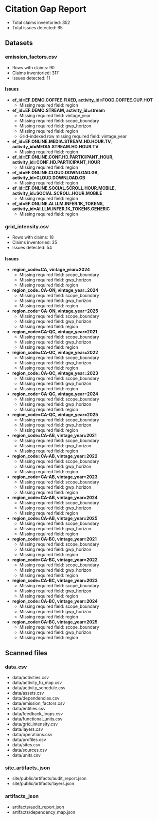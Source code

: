 # Citation Gap Report

- Total claims inventoried: 352
- Total issues detected: 65

## Datasets
### emission_factors.csv

- Rows with claims: 90
- Claims inventoried: 317
- Issues detected: 11

#### Issues
- **ef_id=EF.DEMO.COFFEE.FIXED, activity_id=FOOD.COFFEE.CUP.HOT**
  - Missing required field: region
- **ef_id=EF.DEMO.STREAM, activity_id=stream**
  - Missing required field: vintage_year
  - Missing required field: scope_boundary
  - Missing required field: gwp_horizon
  - Missing required field: region
  - Grid-indexed row missing required field: vintage_year
- **ef_id=EF.ONLINE.MEDIA.STREAM.HD.HOUR.TV, activity_id=MEDIA.STREAM.HD.HOUR.TV**
  - Missing required field: region
- **ef_id=EF.ONLINE.CONF.HD.PARTICIPANT_HOUR, activity_id=CONF.HD.PARTICIPANT_HOUR**
  - Missing required field: region
- **ef_id=EF.ONLINE.CLOUD.DOWNLOAD.GB, activity_id=CLOUD.DOWNLOAD.GB**
  - Missing required field: region
- **ef_id=EF.ONLINE.SOCIAL.SCROLL.HOUR.MOBILE, activity_id=SOCIAL.SCROLL.HOUR.MOBILE**
  - Missing required field: region
- **ef_id=EF.ONLINE.AI.LLM.INFER.1K_TOKENS, activity_id=AI.LLM.INFER.1K_TOKENS.GENERIC**
  - Missing required field: region

### grid_intensity.csv

- Rows with claims: 18
- Claims inventoried: 35
- Issues detected: 54

#### Issues
- **region_code=CA, vintage_year=2024**
  - Missing required field: scope_boundary
  - Missing required field: gwp_horizon
  - Missing required field: region
- **region_code=CA-ON, vintage_year=2024**
  - Missing required field: scope_boundary
  - Missing required field: gwp_horizon
  - Missing required field: region
- **region_code=CA-ON, vintage_year=2025**
  - Missing required field: scope_boundary
  - Missing required field: gwp_horizon
  - Missing required field: region
- **region_code=CA-QC, vintage_year=2021**
  - Missing required field: scope_boundary
  - Missing required field: gwp_horizon
  - Missing required field: region
- **region_code=CA-QC, vintage_year=2022**
  - Missing required field: scope_boundary
  - Missing required field: gwp_horizon
  - Missing required field: region
- **region_code=CA-QC, vintage_year=2023**
  - Missing required field: scope_boundary
  - Missing required field: gwp_horizon
  - Missing required field: region
- **region_code=CA-QC, vintage_year=2024**
  - Missing required field: scope_boundary
  - Missing required field: gwp_horizon
  - Missing required field: region
- **region_code=CA-QC, vintage_year=2025**
  - Missing required field: scope_boundary
  - Missing required field: gwp_horizon
  - Missing required field: region
- **region_code=CA-AB, vintage_year=2021**
  - Missing required field: scope_boundary
  - Missing required field: gwp_horizon
  - Missing required field: region
- **region_code=CA-AB, vintage_year=2022**
  - Missing required field: scope_boundary
  - Missing required field: gwp_horizon
  - Missing required field: region
- **region_code=CA-AB, vintage_year=2023**
  - Missing required field: scope_boundary
  - Missing required field: gwp_horizon
  - Missing required field: region
- **region_code=CA-AB, vintage_year=2024**
  - Missing required field: scope_boundary
  - Missing required field: gwp_horizon
  - Missing required field: region
- **region_code=CA-AB, vintage_year=2025**
  - Missing required field: scope_boundary
  - Missing required field: gwp_horizon
  - Missing required field: region
- **region_code=CA-BC, vintage_year=2021**
  - Missing required field: scope_boundary
  - Missing required field: gwp_horizon
  - Missing required field: region
- **region_code=CA-BC, vintage_year=2022**
  - Missing required field: scope_boundary
  - Missing required field: gwp_horizon
  - Missing required field: region
- **region_code=CA-BC, vintage_year=2023**
  - Missing required field: scope_boundary
  - Missing required field: gwp_horizon
  - Missing required field: region
- **region_code=CA-BC, vintage_year=2024**
  - Missing required field: scope_boundary
  - Missing required field: gwp_horizon
  - Missing required field: region
- **region_code=CA-BC, vintage_year=2025**
  - Missing required field: scope_boundary
  - Missing required field: gwp_horizon
  - Missing required field: region

## Scanned files
### data_csv
- data/activities.csv
- data/activity_fu_map.csv
- data/activity_schedule.csv
- data/assets.csv
- data/dependencies.csv
- data/emission_factors.csv
- data/entities.csv
- data/feedback_loops.csv
- data/functional_units.csv
- data/grid_intensity.csv
- data/layers.csv
- data/operations.csv
- data/profiles.csv
- data/sites.csv
- data/sources.csv
- data/units.csv

### site_artifacts_json
- site/public/artifacts/audit_report.json
- site/public/artifacts/layers.json

### artifacts_json
- artifacts/audit_report.json
- artifacts/dependency_map.json

